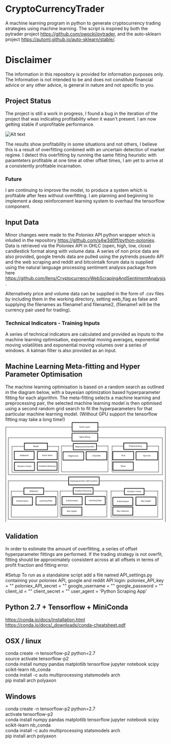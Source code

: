 # CryptoCurrencyTrader
A machine learning program in python to generate cryptocurrency trading strategies using machine learning.
The script is inspired by both the pytrader project https://github.com/owocki/pytrader, and the auto-sklearn project https://automl.github.io/auto-sklearn/stable/. 

# Disclaimer
The information in this repository is provided for information purposes only. The Information is not intended to be and does not constitute financial advice or any other advice, is general in nature and not specific to you.

## Project Status
The project is still a work in progress, I found a bug in the iteration of the project that was indicating profitability when it wasn't present. I am now getting stable if unprofitable performance.

![Alt text](strategy_score.png?raw=true "Optional Title") 

The results show profitability in some situations and not others, I believe this is a result of overfitting combined with an uncertain detection of market regime. I detect this overfitting by running the same fitting heuristic with paramteters profitable at one time at other offset times, I am yet to arrive at a consistently profitable incarnation.

### Future
I am continuing to improve the model, to produce a system which is profitable after fees without overfitting.
I am planning and beginning to implement a deep reinforcement learning system to overhaul the tensorflow component.


## Input Data
Minor changes were made to the Poloniex API python wrapper which is inluded in the repository https://github.com/s4w3d0ff/python-poloniex. Data is retrieved via the Poloniex API in OHLC (open, high, low, close) candlestick format along with volume data.
A series of non price data are also provided, google trends data are pulled using the pytrends psuedo API and the web scraping and reddit and bitcointalk forum data is supplied using the natural language processing sentiment analysis package from here https://github.com/llens/CryptocurrencyWebScrapingAndSentimentAnalysis.

Alternatively price and volume data can be supplied in the form of .csv files by including them in the working directory, setting web_flag as false and supplying the filenames as filename1 and filename2, (filename1 will be the currency pair used for trading).


### Technical Indicators - Training Inputs
A series of technical indicators are calculated and provided as inputs to the machine learning optimisation, exponential moving averages, exponential moving volatilities and exponential moving volumes over a series of windows. A kalman filter is also provided as an input.

## Machine Learning Meta-fitting and Hyper Parameter Optimisation
The machine learning optimisation is based on a random search as outlined in the diagram below, with a bayesian optimization based hyperparameter fitting for each algorithm. The meta-fitting selects a machine learning and preprocessing pair, the selected machine learning model is then optimised using a second random grid search to fit the hyperparameters for that particular machine learning model. (Without GPU support the tensorflow fitting may take a long time!)
![Alt text](ML_Flowchart.png?raw=true "Optional Title")

## Validation
In order to estimate the amount of overfitting, a series of offset hyperparameter fittings are performed. If the trading strategy is not overfit, fitting should be approximately consistent across at all offsets in terms of profit fraction and fitting error.

#Setup
To run as a standalone script add a file named API_settings.py containing your poloniex API, google and reddit API login:
poloniex_API_key = ""
poloniex_API_secret = ""
google_username = ""
google_password = ""
client_id = ""
client_secret = ""
user_agent = 'Python Scraping App'

## Python 2.7 + Tensorflow + MiniConda
https://conda.io/docs/installation.html    
https://conda.io/docs/_downloads/conda-cheatsheet.pdf   
## OSX / linux   
conda create -n tensorflow-p2 python=2.7   
source activate tensorflow-p2    
conda install numpy pandas matplotlib tensorflow jupyter notebook scipy scikit-learn nb_conda     
conda install -c auto multiprocessing statsmodels arch   
pip install arch polyaxon   

## Windows
conda create -n tensorflow-p2 python=2.7   
activate tensorflow-p2   
conda install numpy pandas matplotlib tensorflow jupyter notebook scipy scikit-learn nb_conda    
conda install -c auto multiprocessing statsmodels arch    
pip install arch polyaxon   


